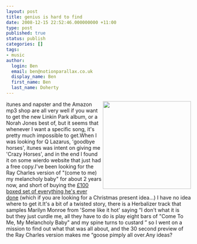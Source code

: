 ```yaml
---
layout: post
title: genius is hard to find
date: 2008-12-15 22:52:46.000000000 +11:00
type: post
published: true
status: publish
categories: []
tags:
- music
author:
  login: Ben
  email: ben@notionparallax.co.uk
  display_name: Ben
  first_name: Ben
  last_name: Doherty
---
```

<p><img src="{{ site.baseurl }}/assets/414MNH8VQ1L._SL500_AA240_.jpg" align="right" height="240" width="240" />itunes and napster and the Amazon mp3 shop are all very well if you want to get the new Linkin Park album, or a Norah Jones best of, but it seems that whenever I want a specific song, it's pretty much impossible to get.When I was looking for Q Lazarus, 'goodbye horses', itunes was intent on giving me 'Crazy Horses', and in the end I found it on some wierdo website that just had a free copy.I've been looking for the Ray Charles version of "(come to me) my melancholy baby" for about 2 years now, and short of buying the <a href="http://www.amazon.co.uk/Pure-Genius-Complete-Recordings-1952-1960/dp/tracks/B000A7KL7U/ref=dp_tracks_all_full#disc_1" target="_blank">£100 boxed set of everything he's ever done</a> (which if you are looking for a Christmas present idea...) I have no idea where to get it.It's a bit of a twisted story, there is a Herbalizer track that samples Marilyn Monroe from 'Some like it hot' saying “I don't what it is but they just curdle me, all they have to do is play eight bars of "Come To Me, My Melancholy Baby" and my spine turns to custard ” so I went on a mission to find out what that was all about, and the 30 second preview of the Ray Charles version makes me “goose pimply all over.Any ideas? </p>
